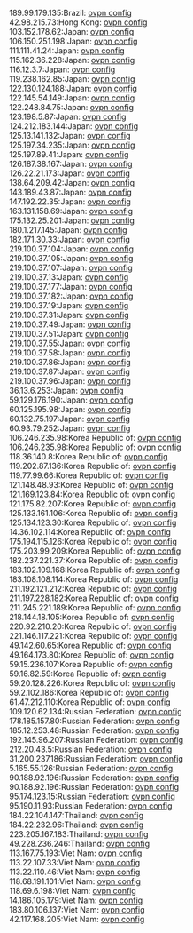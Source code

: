 189.99.179.135:Brazil: [ovpn config](vpn/189_99_179_135.ovpn)  
42.98.215.73:Hong Kong: [ovpn config](vpn/42_98_215_73.ovpn)  
103.152.178.62:Japan: [ovpn config](vpn/103_152_178_62.ovpn)  
106.150.251.198:Japan: [ovpn config](vpn/106_150_251_198.ovpn)  
111.111.41.24:Japan: [ovpn config](vpn/111_111_41_24.ovpn)  
115.162.36.228:Japan: [ovpn config](vpn/115_162_36_228.ovpn)  
116.12.3.7:Japan: [ovpn config](vpn/116_12_3_7.ovpn)  
119.238.162.85:Japan: [ovpn config](vpn/119_238_162_85.ovpn)  
122.130.124.188:Japan: [ovpn config](vpn/122_130_124_188.ovpn)  
122.145.54.149:Japan: [ovpn config](vpn/122_145_54_149.ovpn)  
122.248.84.75:Japan: [ovpn config](vpn/122_248_84_75.ovpn)  
123.198.5.87:Japan: [ovpn config](vpn/123_198_5_87.ovpn)  
124.212.183.144:Japan: [ovpn config](vpn/124_212_183_144.ovpn)  
125.13.141.132:Japan: [ovpn config](vpn/125_13_141_132.ovpn)  
125.197.34.235:Japan: [ovpn config](vpn/125_197_34_235.ovpn)  
125.197.89.41:Japan: [ovpn config](vpn/125_197_89_41.ovpn)  
126.187.38.167:Japan: [ovpn config](vpn/126_187_38_167.ovpn)  
126.22.21.173:Japan: [ovpn config](vpn/126_22_21_173.ovpn)  
138.64.209.42:Japan: [ovpn config](vpn/138_64_209_42.ovpn)  
143.189.43.87:Japan: [ovpn config](vpn/143_189_43_87.ovpn)  
147.192.22.35:Japan: [ovpn config](vpn/147_192_22_35.ovpn)  
163.131.158.69:Japan: [ovpn config](vpn/163_131_158_69.ovpn)  
175.132.25.201:Japan: [ovpn config](vpn/175_132_25_201.ovpn)  
180.1.217.145:Japan: [ovpn config](vpn/180_1_217_145.ovpn)  
182.171.30.33:Japan: [ovpn config](vpn/182_171_30_33.ovpn)  
219.100.37.104:Japan: [ovpn config](vpn/219_100_37_104.ovpn)  
219.100.37.105:Japan: [ovpn config](vpn/219_100_37_105.ovpn)  
219.100.37.107:Japan: [ovpn config](vpn/219_100_37_107.ovpn)  
219.100.37.13:Japan: [ovpn config](vpn/219_100_37_13.ovpn)  
219.100.37.177:Japan: [ovpn config](vpn/219_100_37_177.ovpn)  
219.100.37.182:Japan: [ovpn config](vpn/219_100_37_182.ovpn)  
219.100.37.19:Japan: [ovpn config](vpn/219_100_37_19.ovpn)  
219.100.37.31:Japan: [ovpn config](vpn/219_100_37_31.ovpn)  
219.100.37.49:Japan: [ovpn config](vpn/219_100_37_49.ovpn)  
219.100.37.51:Japan: [ovpn config](vpn/219_100_37_51.ovpn)  
219.100.37.55:Japan: [ovpn config](vpn/219_100_37_55.ovpn)  
219.100.37.58:Japan: [ovpn config](vpn/219_100_37_58.ovpn)  
219.100.37.86:Japan: [ovpn config](vpn/219_100_37_86.ovpn)  
219.100.37.87:Japan: [ovpn config](vpn/219_100_37_87.ovpn)  
219.100.37.96:Japan: [ovpn config](vpn/219_100_37_96.ovpn)  
36.13.6.253:Japan: [ovpn config](vpn/36_13_6_253.ovpn)  
59.129.176.190:Japan: [ovpn config](vpn/59_129_176_190.ovpn)  
60.125.195.98:Japan: [ovpn config](vpn/60_125_195_98.ovpn)  
60.132.75.197:Japan: [ovpn config](vpn/60_132_75_197.ovpn)  
60.93.79.252:Japan: [ovpn config](vpn/60_93_79_252.ovpn)  
106.246.235.98:Korea Republic of: [ovpn config](vpn/106_246_235_98.ovpn)  
106.246.235.98:Korea Republic of: [ovpn config](vpn/106_246_235_98.ovpn)  
118.36.140.8:Korea Republic of: [ovpn config](vpn/118_36_140_8.ovpn)  
119.202.87.136:Korea Republic of: [ovpn config](vpn/119_202_87_136.ovpn)  
119.77.99.66:Korea Republic of: [ovpn config](vpn/119_77_99_66.ovpn)  
121.148.48.93:Korea Republic of: [ovpn config](vpn/121_148_48_93.ovpn)  
121.169.123.84:Korea Republic of: [ovpn config](vpn/121_169_123_84.ovpn)  
121.175.82.207:Korea Republic of: [ovpn config](vpn/121_175_82_207.ovpn)  
125.133.161.106:Korea Republic of: [ovpn config](vpn/125_133_161_106.ovpn)  
125.134.123.30:Korea Republic of: [ovpn config](vpn/125_134_123_30.ovpn)  
14.36.102.114:Korea Republic of: [ovpn config](vpn/14_36_102_114.ovpn)  
175.194.115.126:Korea Republic of: [ovpn config](vpn/175_194_115_126.ovpn)  
175.203.99.209:Korea Republic of: [ovpn config](vpn/175_203_99_209.ovpn)  
182.237.221.37:Korea Republic of: [ovpn config](vpn/182_237_221_37.ovpn)  
183.102.109.168:Korea Republic of: [ovpn config](vpn/183_102_109_168.ovpn)  
183.108.108.114:Korea Republic of: [ovpn config](vpn/183_108_108_114.ovpn)  
211.192.121.212:Korea Republic of: [ovpn config](vpn/211_192_121_212.ovpn)  
211.197.228.182:Korea Republic of: [ovpn config](vpn/211_197_228_182.ovpn)  
211.245.221.189:Korea Republic of: [ovpn config](vpn/211_245_221_189.ovpn)  
218.144.18.105:Korea Republic of: [ovpn config](vpn/218_144_18_105.ovpn)  
220.92.210.20:Korea Republic of: [ovpn config](vpn/220_92_210_20.ovpn)  
221.146.117.221:Korea Republic of: [ovpn config](vpn/221_146_117_221.ovpn)  
49.142.60.65:Korea Republic of: [ovpn config](vpn/49_142_60_65.ovpn)  
49.164.173.80:Korea Republic of: [ovpn config](vpn/49_164_173_80.ovpn)  
59.15.236.107:Korea Republic of: [ovpn config](vpn/59_15_236_107.ovpn)  
59.16.82.59:Korea Republic of: [ovpn config](vpn/59_16_82_59.ovpn)  
59.20.128.226:Korea Republic of: [ovpn config](vpn/59_20_128_226.ovpn)  
59.2.102.186:Korea Republic of: [ovpn config](vpn/59_2_102_186.ovpn)  
61.47.212.110:Korea Republic of: [ovpn config](vpn/61_47_212_110.ovpn)  
109.120.62.134:Russian Federation: [ovpn config](vpn/109_120_62_134.ovpn)  
178.185.157.80:Russian Federation: [ovpn config](vpn/178_185_157_80.ovpn)  
185.12.253.48:Russian Federation: [ovpn config](vpn/185_12_253_48.ovpn)  
192.145.96.207:Russian Federation: [ovpn config](vpn/192_145_96_207.ovpn)  
212.20.43.5:Russian Federation: [ovpn config](vpn/212_20_43_5.ovpn)  
31.200.237.186:Russian Federation: [ovpn config](vpn/31_200_237_186.ovpn)  
5.165.55.126:Russian Federation: [ovpn config](vpn/5_165_55_126.ovpn)  
90.188.92.196:Russian Federation: [ovpn config](vpn/90_188_92_196.ovpn)  
90.188.92.196:Russian Federation: [ovpn config](vpn/90_188_92_196.ovpn)  
95.174.123.15:Russian Federation: [ovpn config](vpn/95_174_123_15.ovpn)  
95.190.11.93:Russian Federation: [ovpn config](vpn/95_190_11_93.ovpn)  
184.22.104.147:Thailand: [ovpn config](vpn/184_22_104_147.ovpn)  
184.22.232.96:Thailand: [ovpn config](vpn/184_22_232_96.ovpn)  
223.205.167.183:Thailand: [ovpn config](vpn/223_205_167_183.ovpn)  
49.228.236.246:Thailand: [ovpn config](vpn/49_228_236_246.ovpn)  
113.167.75.193:Viet Nam: [ovpn config](vpn/113_167_75_193.ovpn)  
113.22.107.33:Viet Nam: [ovpn config](vpn/113_22_107_33.ovpn)  
113.22.110.46:Viet Nam: [ovpn config](vpn/113_22_110_46.ovpn)  
118.68.191.101:Viet Nam: [ovpn config](vpn/118_68_191_101.ovpn)  
118.69.6.198:Viet Nam: [ovpn config](vpn/118_69_6_198.ovpn)  
14.186.105.179:Viet Nam: [ovpn config](vpn/14_186_105_179.ovpn)  
183.80.106.137:Viet Nam: [ovpn config](vpn/183_80_106_137.ovpn)  
42.117.168.205:Viet Nam: [ovpn config](vpn/42_117_168_205.ovpn)  
